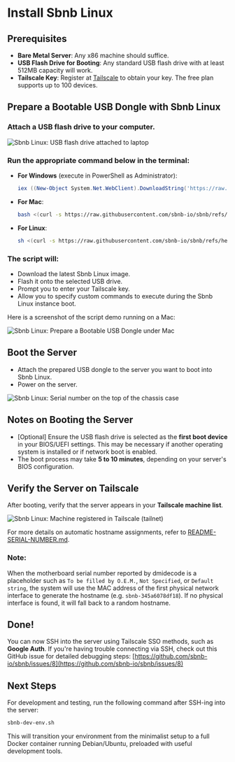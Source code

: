 # Install Sbnb Linux

## Prerequisites
- **Bare Metal Server**: Any x86 machine should suffice.
- **USB Flash Drive for Booting**: Any standard USB flash drive with at least 512MB capacity will work.
- **Tailscale Key**: Register at [Tailscale](https://tailscale.com/) to obtain your key. The free plan supports up to 100 devices.

## Prepare a Bootable USB Dongle with Sbnb Linux
### Attach a USB flash drive to your computer.

![Sbnb Linux: USB flash drive attached to laptop](images/usb-flash-laptop.png)


### Run the appropriate command below in the terminal:
- **For Windows** (execute in PowerShell as Administrator):
  ```powershell
  iex ((New-Object System.Net.WebClient).DownloadString('https://raw.githubusercontent.com/sbnb-io/sbnb/refs/heads/main/scripts/install-win.ps1'))
  ```

- **For Mac**:
  ```bash
  bash <(curl -s https://raw.githubusercontent.com/sbnb-io/sbnb/refs/heads/main/scripts/install-mac.sh)
  ```

- **For Linux**:
  ```bash
  sh <(curl -s https://raw.githubusercontent.com/sbnb-io/sbnb/refs/heads/main/scripts/install-linux.sh)
  ```

### The script will:
- Download the latest Sbnb Linux image.
- Flash it onto the selected USB drive.
- Prompt you to enter your Tailscale key.
- Allow you to specify custom commands to execute during the Sbnb Linux instance boot.

Here is a screenshot of the script demo running on a Mac:

![Sbnb Linux: Prepare a Bootable USB Dongle under Mac](images/sbnb-install-mac.png)

## Boot the Server
- Attach the prepared USB dongle to the server you want to boot into Sbnb Linux.
- Power on the server.
  
![Sbnb Linux: Serial number on the top of the chassis case](images/serial-number-chassis.png)


## Notes on Booting the Server
- [Optional] Ensure the USB flash drive is selected as the **first boot device** in your BIOS/UEFI settings. This may be necessary if another operating system is installed or if network boot is enabled.
- The boot process may take **5 to 10 minutes**, depending on your server's BIOS configuration.

## Verify the Server on Tailscale
After booting, verify that the server appears in your **Tailscale machine list**.

![Sbnb Linux: Machine registered in Tailscale (tailnet)](images/serial-number-tailscale.png)

For more details on automatic hostname assignments, refer to [README-SERIAL-NUMBER.md](README-SERIAL-NUMBER.md).

### Note:
When the motherboard serial number reported by dmidecode is a placeholder such as `To be filled by O.E.M.`, `Not Specified`, or `Default string`, the system will use the MAC address of the first physical network interface to generate the hostname (e.g. `sbnb-345a6078df18`). If no physical interface is found, it will fall back to a random hostname.

## Done!
You can now SSH into the server using Tailscale SSO methods, such as **Google Auth**.
If you're having trouble connecting via SSH, check out this GitHub issue for detailed debugging steps:
[https://github.com/sbnb-io/sbnb/issues/8](https://github.com/sbnb-io/sbnb/issues/8)

## Next Steps
For development and testing, run the following command after SSH-ing into the server:

```bash
sbnb-dev-env.sh
```
This will transition your environment from the minimalist setup to a full Docker container running Debian/Ubuntu, preloaded with useful development tools.
